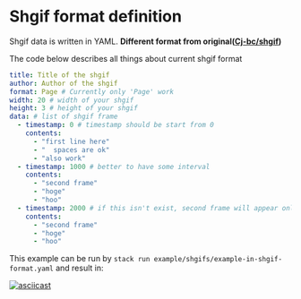 # Shgif format definition

Shgif data is written in YAML.
**Different format from original([Cj-bc/shgif](https://github.com/Cj-bc/shgif))**

The code below describes all things about current shgif format

```yaml
title: Title of the shgif
author: Author of the shgif
format: Page # Currently only 'Page' work
width: 20 # width of your shgif
height: 3 # height of your shgif
data: # list of shgif frame
  - timestamp: 0 # timestamp should be start from 0
    contents:
      - "first line here"
      - "  spaces are ok"
      - "also work"
  - timestamp: 1000 # better to have some interval
    contents:
      - "second frame"
      - "hoge"
      - "hoo"
  - timestamp: 2000 # if this isn't exist, second frame will appear only one ms
    contents:
      - "second frame"
      - "hoge"
      - "hoo"
```

This example can be run by `stack run example/shgifs/example-in-shgif-format.yaml` and result in:

[![asciicast](https://asciinema.org/a/288971.svg)](https://asciinema.org/a/288971)
